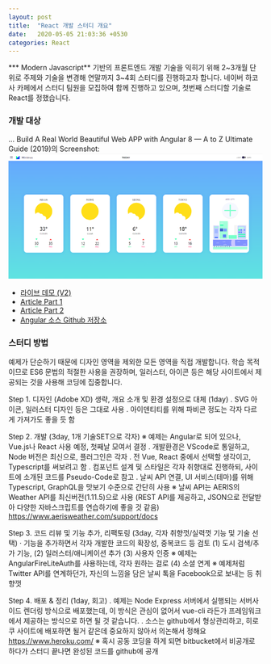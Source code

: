 ```yaml
---
layout: post
title:  "React 개발 스터디 개요"
date:   2020-05-05 21:03:36 +0530
categories: React 
---
```


*** Modern Javascript** 기반의 프론트엔드 개발 기술을 익히기 위해 2~3개월 단위로 주제와 기술을 변경해 연말까지 3~4회 스터디를 진행하고자 합니다. 네이버 하코사 카페에서 스터디 팀원을 모집하여 함께 진행하고 있으며, 첫번째 스터디할 기술로 React를 정했습니다.

### 개발 대상

... Build A Real World Beautiful Web APP with Angular 8 — A to Z Ultimate Guide (2019)의 Screenshot:
![React eather Application Screenshot](/assets/minus.png)

- [라이브 데모 (V2)](https://minimus-weather.web.app)
- [Article Part 1](https://medium.com/@hamedbaatour/build-a-real-world-beautiful-web-app-with-angular-6-a-to-z-ultimate-guide-2018-part-i-e121dd1d55e)
- [Article Part 2](https://medium.com/@hamedbaatour/build-a-real-world-beautiful-web-app-with-angular-8-the-ultimate-guide-2019-part-ii-fe70852b2d6d)
- [Angular 소스 Github 저장소](https://github.com/hamedbaatour/Minimus)


### 스터디 방법

예제가 단순하기 때문에 디자인 영역을 제외한 모든 영역을 직접 개발합니다.
학습 목적이므로 ES6 문법의 적절한 사용을 권장하며, 일러스터, 아이콘 등은 해당 사이트에서 제공되는 것을 사용해 코딩에 집중합니다.

   Step 1. 디자인 (Adobe XD) 생략, 개요 소개 및 환경 설정으로 대체 (1day)
      . SVG 아이콘, 일러스터 디자인 등은 그대로 사용
      . 아이덴티티를 위해 파비콘 정도는 각자 다르게 가져가도 좋을 듯 함

   Step 2. 개발 (3day, 1개 기술SET으로 각자)
     ※ 예제는 Angular로 되어 있으나, Vue.js나 React 사용 예정, 첫째날 모여서 결정
     . 개발환경은 VScode로 통일하고, Node 버전은 최신으로, 플러그인은 각자
     . 전 Vue, React 중에서 선택할 생각이고, Typescript를 써보려고 함
     . 컴포넌트 설계 및 스타일은 각자 취향대로 진행하되, 사이트에 소개된 코드를 Pseudo-Code로 참고
     . 날씨 API 연결, UI 서비스(테마)를 위해 Typescript, GraphQL을 맛보기 수준으로 간단히 사용
     ※ 날씨 API는 AERIS의 Weather API를 최신버전(1.11.5)으로 사용 
       (REST API를 제공하고, JSON으로 전달받아 다양한 자바스크립트를 연습하기에 좋을 것 같음)
       https://www.aerisweather.com/support/docs 

   Step 3. 코드 리뷰 및 기능 추가, 리팩토링 (3day, 각자 취향껏/실력껏 기능 및 기술 선택)
     · 기능을 추가하면서 각자 개발한 코드의 확장성, 중복코드 등 검토
       (1) 도시 검색/추가 기능, 
       (2) 일러스터/애니케이션 추가 
       (3) 사용자 인증 
        ※ 예제는 AngularFireLiteAuth를 사용하는데, 각자 원하는 걸로
       (4) 소셜 연계 
        ※ 예제처럼 Twitter API를 연계하던가, 자신의 느낌을 담은 날씨 톡을 Facebook으로 보내는 등 취향껏

   Step 4. 배포 & 정리 (1day, 회고)
      . 예제는 Node Express 서버에서 실행되는 서버사이드 렌더링 방식으로 배포했는데,
        이 방식은 관심이 없어서 vue-cli 라든가 프레임워크에서 제공하는 방식으로 하면 될 것 같습니다.
      . 소스는 github에서 형상관리하고, 히로쿠 사이트에 배포하면 될거 같은데 중요하지 않아서 의논해서 정해요     
         https://www.heroku.com/
         ※ 혹시 공동 코딩을 하게 되면 bitbucket에서 비공개로 하다가 스터디 끝나면 완성된 코드를 github에 공개
